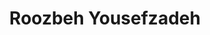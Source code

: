---
name: Roozbeh Yousefzadeh
title: Roozbeh Yousefzadeh
description: CE Regional MENA
task: CE Regional MENA
link: https://www.linkedin.com/in/roozbeh-yz/
image: "/assets/organization/community_engagement/roozbeh.jpg"
---